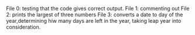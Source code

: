 File 0: testing that the code gives correct output.
File 1: commenting out
File 2: prints the largest of three numbers
File 3: converts a date to day of the year,determining hiw many days are left in the year, taking leap year into consideration.

